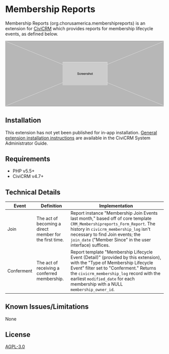 # Membership Reports

Membership Reports (org.chorusamerica.membershipreports) is an extension for
[CiviCRM](https://civicrm.org) which provides reports for membership lifecycle
events, as defined below.

![Screenshot](/images/screenshot.png)

## Installation

This extension has not yet been published for in-app installation. [General
extension installation instructions](https://docs.civicrm.org/sysadmin/en/latest/customize/extensions/#installing-a-new-extension)
are available in the CiviCRM System Administrator Guide.

## Requirements

* PHP v5.5+
* CiviCRM v4.7+

## Technical Details

| Event       | Definition | Implementation                                  |
| ----------- | ---------- | ----------------------------------------------- |
| Join        | The act of becoming a direct member for the first time. | Report instance "Membership Join Events last month," based off of core template `CRM_Membershipreports_Form_Report`. The history in `civicrm_membership_log` isn't necessary to find Join events; the `join_date` ("Member Since" in the user interface) suffices. |
| Conferment  | The act of receiving a conferred membership. | Report template "Membership Lifecycle Event (Detail)" (provided by this extension), with the "Type of Membership Lifecycle Event" filter set to "Conferment." Returns the `civicrm_membership_log` record with the earliest `modified_date` for each membership with a NULL `membership_owner_id`.

## Known Issues/Limitations

None

## License

[AGPL-3.0](https://github.com/ginkgostreet/org.chorusamerica.membershipmerge/blob/master/LICENSE.txt)
